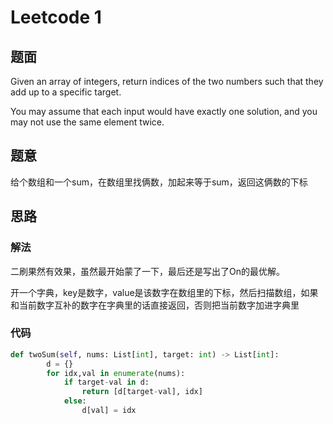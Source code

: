 # Leetcode 1
## 题面
Given an array of integers, return indices of the two numbers such that they add up to a specific target.

You may assume that each input would have exactly one solution, and you may not use the same element twice.
## 题意
给个数组和一个sum，在数组里找俩数，加起来等于sum，返回这俩数的下标
## 思路
### 解法
二刷果然有效果，虽然最开始蒙了一下，最后还是写出了On的最优解。

开一个字典，key是数字，value是该数字在数组里的下标，然后扫描数组，如果和当前数字互补的数字在字典里的话直接返回，否则把当前数字加进字典里
### 代码
```python
def twoSum(self, nums: List[int], target: int) -> List[int]:
        d = {}
        for idx,val in enumerate(nums):
            if target-val in d:
                return [d[target-val], idx]
            else:
                d[val] = idx
```